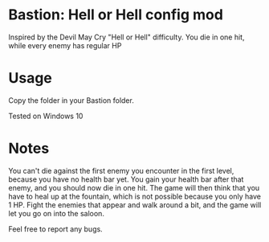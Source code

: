 # Bastion: Hell or Hell config mod
Inspired by the Devil May Cry "Hell or Hell" difficulty. You die in one hit, while every enemy has regular HP

# Usage
Copy the folder in your Bastion folder. 

Tested on Windows 10

# Notes
You can't die against the first enemy you encounter in the first level, because you have no health bar yet. You gain your health bar after that enemy, and you should now die in one hit.
The game will then think that you have to heal up at the fountain, which is not possible because you only have 1 HP. Fight the enemies that appear and walk around a bit, and the game will let you go on into the saloon.


Feel free to report any bugs.